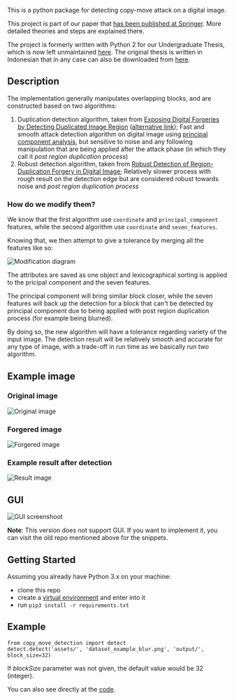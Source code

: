 This is a python package for detecting copy-move attack on a digital image.

This project is part of our paper that [has been published at Springer](https://link.springer.com/chapter/10.1007%2F978-3-030-73689-7_39). More detailed theories and steps are explained there.

The project is formerly written with Python 2 for our Undergraduate Thesis, which is now left unmaintained [here](https://github.com/rahmatnazali/image-copy-move-detection-python2). The original thesis is written in Indonesian that in any case can also be downloaded from [here](http://repository.its.ac.id/1801/).

## Description
The implementation generally manipulates overlapping blocks, and are constructed based on two algorithms:
1. Duplication detection algorithm, taken from [Exposing Digital Forgeries by Detecting Duplicated Image Region](http://www.ists.dartmouth.edu/library/102.pdf) ([alternative link](https://www.semanticscholar.org/paper/Exposing-Digital-Forgeries-by-Detecting-Duplicated-Popescu-Farid/b888c1b19014fe5663fd47703edbcb1d6e4124ab)); Fast and smooth attack detection algorithm on digital image using [principal component analysis](https://en.wikipedia.org/wiki/Principal_component_analysis), but sensitive to noise and any following manipulation that are being applied after the attack phase (in which they call it _post region duplication process_)
2. Robust detection algorithm, taken from [Robust Detection of Region-Duplication Forgery in Digital Image](https://ieeexplore.ieee.org/document/1699948); Relatively slower process with rough result on the detection edge but are considered robust towards noise and _post region duplication process_

### How do we modify them?

We know that the first algorithm use `coordinate` and `principal_component` features, while the second algorithm use `coordinate` and `seven_features`.

Knowing that, we then attempt to give a tolerance by merging all the features like so:

![Modification diagram](assets/modification_diagram.PNG?raw=true) 

The attributes are saved as one object and lexicographical sorting is applied to the pricipal component and the seven features.

The principal component will bring similar block closer, while the seven features will back up the detection for a block that can't be detected by principal component due to being applied with post region duplication process (for example being blurred).

By doing so, the new algorithm will have a tolerance regarding variety of the input image. The detection result will be relatively smooth and accurate for any type of image, with a trade-off in run time as we basically run two algorithm.

## Example image
### Original image
![Original image](assets/dataset_example.png?raw=true) 
### Forgered image
![Forgered image](assets/dataset_example_blur.png?raw=true)
### Example result after detection
![Result image](output/20191125_094809_lined_dataset_example_blur.png)

## GUI
![GUI screenshoot](assets/gui_result.PNG?raw=true)

**Note**: This version does not support GUI. If you want to implement it, you can visit the old repo mentioned above for the snippets.

## Getting Started

Assuming you already have Python 3.x on your machine:
- clone this repo
- create a [virtual environment](https://docs.python.org/3/library/venv.html) and enter into it
- run `pip3 install -r requirements.txt`

## Example

```python3
from copy_move_detection import detect
detect.detect('assets/', 'dataset_example_blur.png', 'output/', block_size=32)
```

If _blockSize_ parameter was not given, the default value would be 32 (integer).

You can also see directly at the [code](examples/example_01.py).
